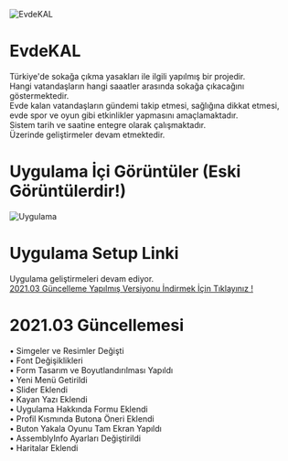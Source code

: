 ![EvdeKAL](https://i.hizliresim.com/XeAfG6.png)<br>
# EvdeKAL
Türkiye'de sokağa çıkma yasakları ile ilgili yapılmış bir projedir.<br>
Hangi vatandaşların hangi saaatler arasında sokağa çıkacağını göstermektedir.<br>
Evde kalan vatandaşların gündemi takip etmesi, sağlığına dikkat etmesi, evde spor ve oyun gibi etkinlikler yapmasını amaçlamaktadır.<br>
Sistem tarih ve saatine entegre olarak çalışmaktadır.<br>
Üzerinde geliştirmeler devam etmektedir.

# Uygulama İçi Görüntüler (Eski Görüntülerdir!)
![Uygulama](https://i.hizliresim.com/BhgH2j.png)

# Uygulama Setup Linki
Uygulama geliştirmeleri devam ediyor.<br>
[2021.03 Güncelleme Yapılmış Versiyonu İndirmek İçin Tıklayınız !](https://drive.google.com/file/d/15C17gNPYjpl_VTTJUIb8SS79uwm2ktrC/view?usp=sharing)

# 2021.03 Güncellemesi
• Simgeler ve Resimler Değişti<br>
• Font Değişiklikleri<br>
• Form Tasarım ve Boyutlandırılması Yapıldı<br>
• Yeni Menü Getirildi<br>
• Slider Eklendi<br>
• Kayan Yazı Eklendi<br>
• Uygulama Hakkında Formu Eklendi<br>
• Profil Kısmında Butona Öneri Eklendi<br>
• Buton Yakala Oyunu Tam Ekran Yapıldı<br>
• AssemblyInfo Ayarları Değiştirildi<br>
• Haritalar Eklendi
